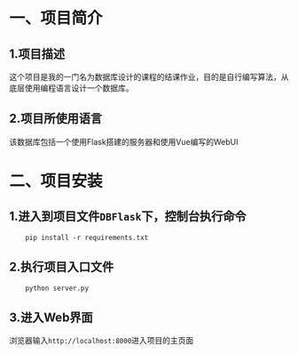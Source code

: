 # 一、项目简介
## 1.项目描述
这个项目是我的一门名为数据库设计的课程的结课作业，目的是自行编写算法，从底层使用编程语言设计一个数据库。
## 2.项目所使用语言
该数据库包括一个使用Flask搭建的服务器和使用Vue编写的WebUI

#  二、项目安装
##  1.进入到项目文件`DBFlask`下，控制台执行命令
```
    pip install -r requirements.txt
```
##  2.执行项目入口文件
```
    python server.py
```
##  3.进入Web界面
浏览器输入`http://localhost:8000`进入项目的主页面